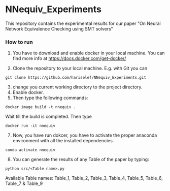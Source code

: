 # NNequiv_Experiments

This repository contains the experimental results for our paper "On Neural Network Equivalence Checking using SMT solvers"


### How to run #

1) You have to download and enable docker in your local machine. You can find more info at https://docs.docker.com/get-docker/

2) Clone the repository to your local machine.
E.g. with Git you can 

```
git clone https://github.com/hariselef/NNequiv_Experiments.git 
```
3) change you current working directory to the project directory.
4) Enable docker.
5) Then type the following commands:

```
docker image build -t nnequiv .
```
Wait till the build is completed. Then type

```
docker run -it nnequiv
```

7) Now, you have run dokcer, you have to activate the proper anaconda environment with all the installed dependencies.

```
conda activate nnequiv
```

8) You can generate the results of any Table of the paper by typing:

```
python src/<Table name>.py
```
Available Table names:
Table_1, Table_2, Table_3, Table_4, Table_5, Table_6, Table_7 & Table_9
